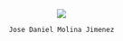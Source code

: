 <div id="header" align="center">
    <img src="https://media.giphy.com/media/coxQHKASG60HrHtvkt/giphy.gif">

    Jose Daniel Molina Jimenez
</div>


